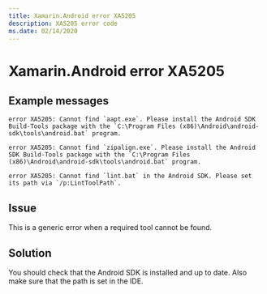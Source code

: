 ```yaml
---
title: Xamarin.Android error XA5205
description: XA5205 error code
ms.date: 02/14/2020
---
```

# Xamarin.Android error XA5205

## Example messages

```
error XA5205: Cannot find `aapt.exe`. Please install the Android SDK Build-Tools package with the `C:\Program Files (x86)\Android\android-sdk\tools\android.bat` program.
```

```
error XA5205: Cannot find `zipalign.exe`. Please install the Android SDK Build-Tools package with the `C:\Program Files (x86)\Android\android-sdk\tools\android.bat` program.
```

```
error XA5205: Cannot find `lint.bat` in the Android SDK. Please set its path via `/p:LintToolPath`.
```

## Issue

This is a generic error when a required tool cannot be found.

## Solution

You should check that the Android SDK is installed and up to date. Also make sure that the path is set in the IDE.
